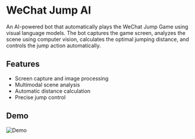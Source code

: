 # WeChat Jump AI

An AI-powered bot that automatically plays the WeChat Jump Game using visual language models. The bot captures the game screen, analyzes the scene using computer vision, calculates the optimal jumping distance, and controls the jump action automatically.

## Features

- Screen capture and image processing
- Multimodal scene analysis
- Automatic distance calculation
- Precise jump control

## Demo

![Demo](demo.gif)
